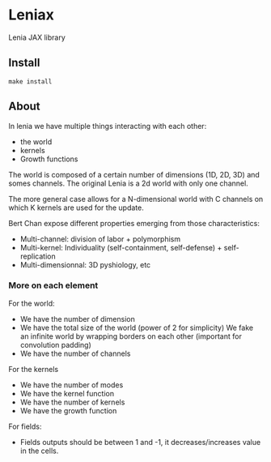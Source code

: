 # Leniax
Lenia JAX library


## Install
`make install`

## About
In lenia we have multiple things interacting with each other:
- the world
- kernels
- Growth functions

The world is composed of a certain number of dimensions (1D, 2D, 3D) and somes channels. The original Lenia is a 2d world with only one channel. 

The more general case allows for a N-dimensional world with C channels on which K kernels are used for the update.

Bert Chan expose different properties emerging from those characteristics:
- Multi-channel: division of labor + polymorphism
- Multi-kernel: Individuality (self-containment, self-defense) + self-replication
- Multi-dimensionnal: 3D pyshiology, etc 

### More on each element
For the world:
- We have the number of dimension
- We have the total size of the world (power of 2 for simplicity)
We fake an infinite world by wrapping borders on each other (important 
for convolution padding)
- We have the number of channels

For the kernels
- We have the number of modes
- We have the kernel function
- We have the number of kernels
- We have the growth function

For fields:
- Fields outputs should be between 1 and -1, it decreases/increases value in the cells.